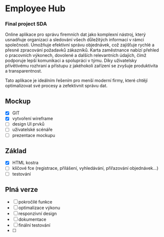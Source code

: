 # Employee Hub
### Final project SDA
Online aplikace pro správu firemních dat jako komplexní nástroj, který usnadňuje organizaci a sledování všech důležitých informací v rámci společnosti. 
Umožňuje efektivní správu objednávek, což zajišťuje rychlé a přesné zpracování požadavků zákazníků. 
Karta zaměstnance nabízí přehled o pracovních výkonech, dovolené a dalších relevantních údajích, čímž podporuje lepší komunikaci a spolupráci v týmu. 
Díky uživatelsky přívětivému rozhraní a přístupu z jakéhokoli zařízení se zvyšuje produktivita a transparentnost.

Tato aplikace je ideálním řešením pro menší moderní firmy, které chtějí optimalizovat své procesy a zefektivnit správu dat.

## Mockup
- [x] GIT
- [x] vytvoření wireframe
- [ ] design UI prvků
- [ ] uživatelské scénáře
- [ ] prezentace mockupu
## Základ
- [x] HTML kostra
- [ ] klíčové fce (registrace, přilášení, vyhledávání, přiřazování objednávek...)
- [ ] testování
## Plná verze
- [ ] pokročilé funkce
- [ ] optimalizace výkonu
- [ ] responzivní design
- [ ] dokumentace 
- [ ] finální testování
- [ ] 